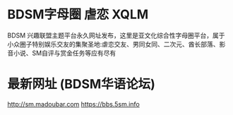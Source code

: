# BDSM字母圈 虐恋 XQLM
BDSM 兴趣联盟主题平台永久网址发布，这里是亚文化综合性字母圈平台，属于小众圈子特别娱乐交友的集聚圣地:虐恋交友、男同女同、二次元、酋长部落、影音小说、SM自评与赏金任务等应有尽有
# 最新网址 (BDSM华语论坛)
http://sm.madoubar.com
https://bbs.5sm.info

